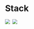# Stack

<img src="https://img.shields.io/badge/Python-3766AB?style=flat-square&logo=Python&logoColor=white"/></a>&nbsp;
<img src="https://img.shields.io/badge/django-%23092E20?style=flat-square&logo=Django&logoColor=white"/></a>&nbsp;

